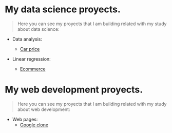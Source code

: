 # My data science proyects.

> Here you can see my proyects that I am building related with my study about data science:

- Data analysis:
   - [Car price](https://github.com/henryhyde11/software-development-proyects/blob/main/data-proyects/Car_price.ipynb)

- Linear regression:
   - [Ecommerce](https://github.com/henryhyde11/software-development-proyects/blob/main/data-proyects/Ecommerce.ipynb)


# My web development proyects.

> Here you can see my proyects that I am building related with my study about web development:

 - Web pages:
   - [Google clone](https://github.com/henryhyde11/software-development-proyects/tree/main/web-proyects/Google-clone)